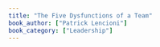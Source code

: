 ```yaml
---
title: "The Five Dysfunctions of a Team"
book_author: ["Patrick Lencioni"]
book_category: ["Leadership"]
---
```

